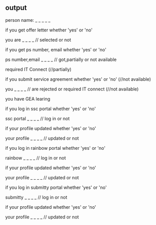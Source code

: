 ## output ##

person name: _ _ _ _ _

if you get offer letter whether 'yes' or 'no'

you are _ _ _ _  // selected or not

if you get ps number, email whether 'yes' or 'no'

ps number,email _ _ _ _ // got,partially or not available

required IT Connect  (//partially)

if you submit service agreement whether 'yes' or 'no' (//not available)

you _ _ _ _ // are rejected or required IT connect (//not available)

you have GEA learing

if you log in ssc portal whether 'yes' or 'no'

ssc portal _ _ _ _ // log in or not

if your profile updated whether 'yes' or 'no'

your profile _ _ _ _ // updated or not

if you log in rainbow portal whether 'yes' or 'no'

rainbow _ _ _ _ // log in or not 

if your profile updated whether 'yes' or 'no'

your profile _ _ _ _ // updated or not

if you log in submitty portal whether 'yes' or 'no'

submitty _ _ _ _ // log in or not

if your profile updated whether 'yes' or 'no'

your profile _ _ _ _ // updated or not

